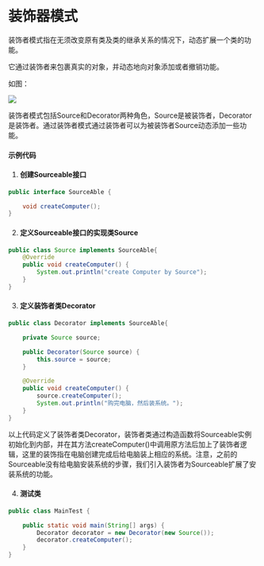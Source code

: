 # 装饰器模式

装饰者模式指在无须改变原有类及类的继承关系的情况下，动态扩展一个类的功能。

它通过装饰者来包裹真实的对象，并动态地向对象添加或者撤销功能。

如图：

![](/Users/sunwj/Documents/GitHub/JavaGitBook/image/装饰者模式.png)

装饰者模式包括Source和Decorator两种角色，Source是被装饰者，Decorator是装饰者。通过装饰者模式通过装饰者可以为被装饰者Source动态添加一些功能。

#### 示例代码

1. #### 创建Sourceable接口

```java
public interface SourceAble {

    void createComputer();
}

```

2. #### 定义Sourceable接口的实现类Source

```java
public class Source implements SourceAble{
    @Override
    public void createComputer() {
        System.out.println("create Computer by Source");
    }
}
```

3. #### 定义装饰者类Decorator

```java
public class Decorator implements SourceAble{

    private Source source;

    public Decorator(Source source) {
        this.source = source;
    }

    @Override
    public void createComputer() {
        source.createComputer();
        System.out.println("购完电脑，然后装系统。");
    }
}
```

以上代码定义了装饰者类Decorator，装饰者类通过构造函数将Sourceable实例初始化到内部，并在其方法createComputer()中调用原方法后加上了装饰者逻辑，这里的装饰指在电脑创建完成后给电脑装上相应的系统。注意，之前的Sourceable没有给电脑安装系统的步骤，我们引入装饰者为Sourceable扩展了安装系统的功能。

4. #### 测试类

```java
public class MainTest {

    public static void main(String[] args) {
        Decorator decorator = new Decorator(new Source());
        decorator.createComputer();
    }
}
```

